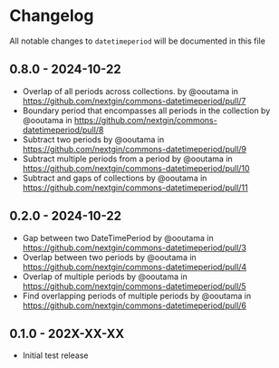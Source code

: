 # Changelog

All notable changes to `datetimeperiod` will be documented in this file

## 0.8.0 - 2024-10-22

* Overlap of all periods across collections. by @ooutama in https://github.com/nextgin/commons-datetimeperiod/pull/7
* Boundary period that encompasses all periods in the collection by @ooutama in https://github.com/nextgin/commons-datetimeperiod/pull/8
* Subtract two periods by @ooutama in https://github.com/nextgin/commons-datetimeperiod/pull/9
* Subtract multiple periods from a period by @ooutama in https://github.com/nextgin/commons-datetimeperiod/pull/10
* Subtract and gaps of collections by @ooutama in https://github.com/nextgin/commons-datetimeperiod/pull/11

## 0.2.0 - 2024-10-22

* Gap between two DateTimePeriod by @ooutama in https://github.com/nextgin/commons-datetimeperiod/pull/3
* Overlap between two periods by @ooutama in https://github.com/nextgin/commons-datetimeperiod/pull/4
* Overlap of multiple periods by @ooutama in https://github.com/nextgin/commons-datetimeperiod/pull/5
* Find overlapping periods of multiple periods by @ooutama in https://github.com/nextgin/commons-datetimeperiod/pull/6

## 0.1.0 - 202X-XX-XX

- Initial test release

